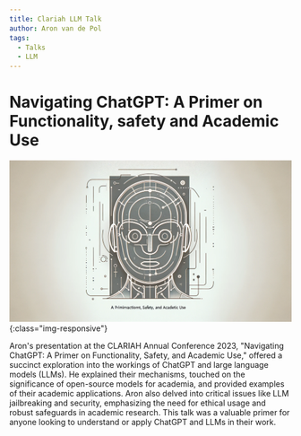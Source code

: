 ```yaml
---
title: Clariah LLM Talk
author: Aron van de Pol
tags:
  - Talks
  - LLM
---
```

# Navigating ChatGPT: A Primer on Functionality, safety and Academic Use

![](/resources/primer.png){:class="img-responsive"}

Aron's presentation at the CLARIAH Annual Conference 2023, "Navigating ChatGPT: A Primer on Functionality, Safety, and Academic Use," offered a succinct exploration into the workings of ChatGPT and large language models (LLMs). He explained their mechanisms, touched on the significance of open-source models for academia, and provided examples of their academic applications. Aron also delved into critical issues like LLM jailbreaking and security, emphasizing the need for ethical usage and robust safeguards in academic research. This talk was a valuable primer for anyone looking to understand or apply ChatGPT and LLMs in their work.

